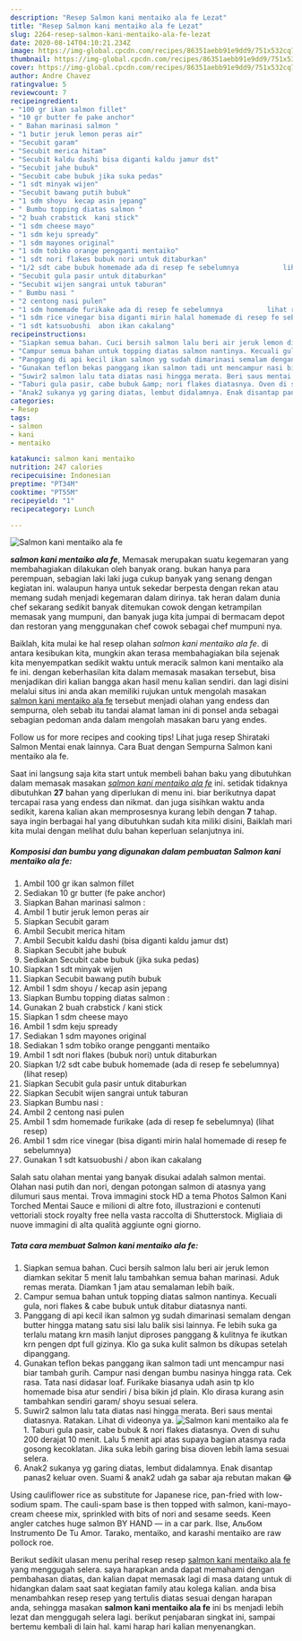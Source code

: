 ```yaml
---
description: "Resep Salmon kani mentaiko ala fe Lezat"
title: "Resep Salmon kani mentaiko ala fe Lezat"
slug: 2264-resep-salmon-kani-mentaiko-ala-fe-lezat
date: 2020-08-14T04:10:21.234Z
image: https://img-global.cpcdn.com/recipes/86351aebb91e9dd9/751x532cq70/salmon-kani-mentaiko-ala-fe-foto-resep-utama.jpg
thumbnail: https://img-global.cpcdn.com/recipes/86351aebb91e9dd9/751x532cq70/salmon-kani-mentaiko-ala-fe-foto-resep-utama.jpg
cover: https://img-global.cpcdn.com/recipes/86351aebb91e9dd9/751x532cq70/salmon-kani-mentaiko-ala-fe-foto-resep-utama.jpg
author: Andre Chavez
ratingvalue: 5
reviewcount: 7
recipeingredient:
- "100 gr ikan salmon fillet"
- "10 gr butter fe pake anchor"
- " Bahan marinasi salmon "
- "1 butir jeruk lemon peras air"
- "Secubit garam"
- "Secubit merica hitam"
- "Secubit kaldu dashi bisa diganti kaldu jamur dst"
- "Secubit jahe bubuk"
- "Secubit cabe bubuk jika suka pedas"
- "1 sdt minyak wijen"
- "Secubit bawang putih bubuk"
- "1 sdm shoyu  kecap asin jepang"
- " Bumbu topping diatas salmon "
- "2 buah crabstick  kani stick"
- "1 sdm cheese mayo"
- "1 sdm keju spready"
- "1 sdm mayones original"
- "1 sdm tobiko orange pengganti mentaiko"
- "1 sdt nori flakes bubuk nori untuk ditaburkan"
- "1/2 sdt cabe bubuk homemade ada di resep fe sebelumnya           lihat resep"
- "Secubit gula pasir untuk ditaburkan"
- "Secubit wijen sangrai untuk taburan"
- " Bumbu nasi "
- "2 centong nasi pulen"
- "1 sdm homemade furikake ada di resep fe sebelumnya           lihat resep"
- "1 sdm rice vinegar bisa diganti mirin halal homemade di resep fe sebelumnya"
- "1 sdt katsuobushi  abon ikan cakalang"
recipeinstructions:
- "Siapkan semua bahan. Cuci bersih salmon lalu beri air jeruk lemon diamkan sekitar 5 menit lalu tambahkan semua bahan marinasi. Aduk remas merata. Diamkan 1 jam atau semalaman lebih baik."
- "Campur semua bahan untuk topping diatas salmon nantinya. Kecuali gula, nori flakes &amp; cabe bubuk untuk ditabur diatasnya nanti."
- "Panggang di api kecil ikan salmon yg sudah dimarinasi semalam dengan butter hingga matang satu sisi lalu balik sisi lainnya. Fe lebih suka ga terlalu matang krn masih lanjut diproses panggang &amp; kulitnya fe ikutkan krn pengen dpt full gizinya. Klo ga suka kulit salmon bs dikupas setelah dipanggang."
- "Gunakan teflon bekas panggang ikan salmon tadi unt mencampur nasi biar tambah gurih. Campur nasi dengan bumbu nasinya hingga rata. Cek rasa. Tata nasi didasar loaf. Furikake biasanya udah asin tp klo homemade bisa atur sendiri / bisa bikin jd plain. Klo dirasa kurang asin tambahkan sendiri garam/ shoyu sesuai selera."
- "Suwir2 salmon lalu tata diatas nasi hingga merata. Beri saus mentai diatasnya. Ratakan. Lihat di videonya ya."
- "Taburi gula pasir, cabe bubuk &amp; nori flakes diatasnya. Oven di suhu 200 derajat 10 menit. Lalu 5 menit api atas supaya bagian atasnya rada gosong kecoklatan. Jika suka lebih garing bisa dioven lebih lama sesuai selera."
- "Anak2 sukanya yg garing diatas, lembut didalamnya. Enak disantap panas2 keluar oven. Suami &amp; anak2 udah ga sabar aja rebutan makan 😂"
categories:
- Resep
tags:
- salmon
- kani
- mentaiko

katakunci: salmon kani mentaiko 
nutrition: 247 calories
recipecuisine: Indonesian
preptime: "PT34M"
cooktime: "PT55M"
recipeyield: "1"
recipecategory: Lunch

---
```



![Salmon kani mentaiko ala fe](https://img-global.cpcdn.com/recipes/86351aebb91e9dd9/751x532cq70/salmon-kani-mentaiko-ala-fe-foto-resep-utama.jpg)

<b><i>salmon kani mentaiko ala fe</i></b>, Memasak merupakan suatu kegemaran yang membahagiakan dilakukan oleh banyak orang. bukan hanya para perempuan, sebagian laki laki juga cukup banyak yang senang dengan kegiatan ini. walaupun hanya untuk sekedar berpesta dengan rekan atau memang sudah menjadi kegemaran dalam dirinya. tak heran dalam dunia chef sekarang sedikit banyak ditemukan cowok dengan ketrampilan memasak yang mumpuni, dan banyak juga kita jumpai di bermacam depot dan restoran yang menggunakan chef cowok sebagai chef mumpuni nya.

Baiklah, kita mulai ke hal resep olahan <i>salmon kani mentaiko ala fe</i>. di antara kesibukan kita, mungkin akan terasa membahagiakan bila sejenak kita menyempatkan sedikit waktu untuk meracik salmon kani mentaiko ala fe ini. dengan keberhasilan kita dalam memasak masakan tersebut, bisa menjadikan diri kalian bangga akan hasil menu kalian sendiri. dan lagi disini melalui situs ini anda akan memiliki rujukan untuk mengolah masakan <u>salmon kani mentaiko ala fe</u> tersebut menjadi olahan yang endess dan sempurna, oleh sebab itu tandai alamat laman ini di ponsel anda sebagai sebagian pedoman anda dalam mengolah masakan baru yang endes.

Follow us for more recipes and cooking tips! Lihat juga resep Shirataki Salmon Mentai enak lainnya. Cara Buat dengan Sempurna Salmon kani mentaiko ala fe.


Saat ini langsung saja kita start untuk membeli bahan baku yang dibutuhkan dalam memasak masakan <u><i>salmon kani mentaiko ala fe</i></u> ini. setidak tidaknya dibutuhkan <b>27</b> bahan yang diperlukan di menu ini. biar berikutnya dapat tercapai rasa yang endess dan nikmat. dan juga sisihkan waktu anda sedikit, karena kalian akan memprosesnya kurang lebih dengan <b>7</b> tahap. saya ingin berbagai hal yang dibutuhkan sudah kita miliki disini, Baiklah mari kita mulai dengan melihat dulu bahan keperluan selanjutnya ini.

<!--inarticleads1-->

##### Komposisi dan bumbu yang digunakan dalam pembuatan Salmon kani mentaiko ala fe:

1. Ambil 100 gr ikan salmon fillet
1. Sediakan 10 gr butter (fe pake anchor)
1. Siapkan  Bahan marinasi salmon :
1. Ambil 1 butir jeruk lemon peras air
1. Siapkan Secubit garam
1. Ambil Secubit merica hitam
1. Ambil Secubit kaldu dashi (bisa diganti kaldu jamur dst)
1. Siapkan Secubit jahe bubuk
1. Sediakan Secubit cabe bubuk (jika suka pedas)
1. Siapkan 1 sdt minyak wijen
1. Siapkan Secubit bawang putih bubuk
1. Ambil 1 sdm shoyu / kecap asin jepang
1. Siapkan  Bumbu topping diatas salmon :
1. Gunakan 2 buah crabstick / kani stick
1. Siapkan 1 sdm cheese mayo
1. Ambil 1 sdm keju spready
1. Sediakan 1 sdm mayones original
1. Sediakan 1 sdm tobiko orange pengganti mentaiko
1. Ambil 1 sdt nori flakes (bubuk nori) untuk ditaburkan
1. Siapkan 1/2 sdt cabe bubuk homemade (ada di resep fe sebelumnya)           (lihat resep)
1. Siapkan Secubit gula pasir untuk ditaburkan
1. Siapkan Secubit wijen sangrai untuk taburan
1. Siapkan  Bumbu nasi :
1. Ambil 2 centong nasi pulen
1. Ambil 1 sdm homemade furikake (ada di resep fe sebelumnya)           (lihat resep)
1. Ambil 1 sdm rice vinegar (bisa diganti mirin halal homemade di resep fe sebelumnya)
1. Gunakan 1 sdt katsuobushi / abon ikan cakalang


Salah satu olahan mentai yang banyak disukai adalah salmon mentai. Olahan nasi putih dan nori, dengan potongan salmon di atasnya yang dilumuri saus mentai. Trova immagini stock HD a tema Photos Salmon Kani Torched Mentai Sauce e milioni di altre foto, illustrazioni e contenuti vettoriali stock royalty free nella vasta raccolta di Shutterstock. Migliaia di nuove immagini di alta qualità aggiunte ogni giorno. 

<!--inarticleads2-->

##### Tata cara membuat Salmon kani mentaiko ala fe:

1. Siapkan semua bahan. Cuci bersih salmon lalu beri air jeruk lemon diamkan sekitar 5 menit lalu tambahkan semua bahan marinasi. Aduk remas merata. Diamkan 1 jam atau semalaman lebih baik.
1. Campur semua bahan untuk topping diatas salmon nantinya. Kecuali gula, nori flakes &amp; cabe bubuk untuk ditabur diatasnya nanti.
1. Panggang di api kecil ikan salmon yg sudah dimarinasi semalam dengan butter hingga matang satu sisi lalu balik sisi lainnya. Fe lebih suka ga terlalu matang krn masih lanjut diproses panggang &amp; kulitnya fe ikutkan krn pengen dpt full gizinya. Klo ga suka kulit salmon bs dikupas setelah dipanggang.
1. Gunakan teflon bekas panggang ikan salmon tadi unt mencampur nasi biar tambah gurih. Campur nasi dengan bumbu nasinya hingga rata. Cek rasa. Tata nasi didasar loaf. Furikake biasanya udah asin tp klo homemade bisa atur sendiri / bisa bikin jd plain. Klo dirasa kurang asin tambahkan sendiri garam/ shoyu sesuai selera.
1. Suwir2 salmon lalu tata diatas nasi hingga merata. Beri saus mentai diatasnya. Ratakan. Lihat di videonya ya.
<img src="//assets-global.cpcdn.com/assets/icons/button_play-2c75c40dde080a61004c1f40b05d8f140eaff45d7e9e6481dc71c63d2e7c4909.png" alt="Salmon kani mentaiko ala fe">1. Taburi gula pasir, cabe bubuk &amp; nori flakes diatasnya. Oven di suhu 200 derajat 10 menit. Lalu 5 menit api atas supaya bagian atasnya rada gosong kecoklatan. Jika suka lebih garing bisa dioven lebih lama sesuai selera.
1. Anak2 sukanya yg garing diatas, lembut didalamnya. Enak disantap panas2 keluar oven. Suami &amp; anak2 udah ga sabar aja rebutan makan 😂


Using cauliflower rice as substitute for Japanese rice, pan-fried with low-sodium spam. The cauli-spam base is then topped with salmon, kani-mayo-cream cheese mix, sprinkled with bits of nori and sesame seeds. Keen angler catches huge salmon BY HAND — in a car park. Ilse, Альбом Instrumento De Tu Amor. Tarako, mentaiko, and karashi mentaiko are raw pollock roe. 

Berikut sedikit ulasan menu perihal resep resep <u>salmon kani mentaiko ala fe</u> yang menggugah selera. saya harapkan anda dapat memahami dengan pembahasan diatas, dan kalian dapat memasak lagi di masa datang untuk di hidangkan dalam saat saat kegiatan family atau kolega kalian. anda bisa menambahkan resep resep yang tertulis diatas sesuai dengan harapan anda, sehingga masakan <b>salmon kani mentaiko ala fe</b> ini bs menjadi lebih lezat dan menggugah selera lagi. berikut penjabaran singkat ini, sampai bertemu kembali di lain hal. kami harap hari kalian menyenangkan.
